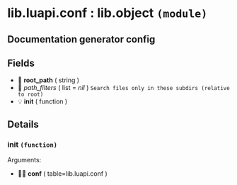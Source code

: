 # lib.luapi.conf : lib.object `(module)`

## Documentation generator config

## Fields

- 📝 **root_path** ( string )
- 📜 _path_filters_ ( list = *nil* )
	`Search files only in these subdirs (relative to root)`
- 💡 **init** ( function )

## Details

### init `(function)`

Arguments:

- 👨‍👦 **conf** ( table=lib.luapi.conf )
